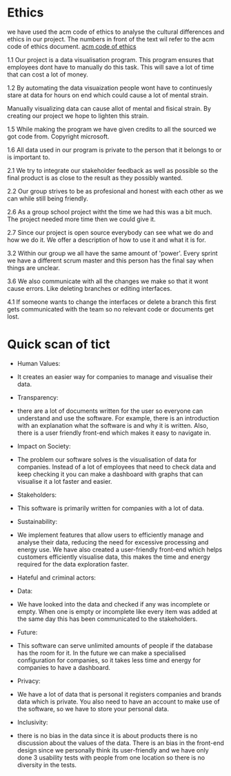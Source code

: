# Ethics

we have used the acm code of ethics to analyse the cultural differences and ethics in our project. The numbers in front of the text wil refer to the acm code of ethics document. [acm code of ethics](https://www.acm.org/code-of-ethics)


1.1
Our project is a data visualisation program. 
This program ensures that employees dont have to manually do this task. 
This will save a lot of time that can cost a lot of money.

1.2
By automating the data visuaization people wont have to continuesly stare at data for hours on end which could cause a lot of mental strain.

Manually visualizing data can cause allot of mental and fisical strain. By creating our project we hope to lighten this strain.

1.5
While making the program we have given credits to all the sourced we got code from. Copyright microsoft.

1.6 
All data used in our program is private to the person that it belongs to or is important to.

2.1
We try to integrate our stakeholder feedback as well as possible so the final product is as close to the result as they possibly wanted.

2.2
Our group strives to be as profesional and honest with each other as we can while still being friendly.

2.6
As a group school project witht the time we had this was a bit much. The project needed more time then we could give it.

2.7
Since our project is open source everybody can see what we do and how we do it. We offer a description of how to use it and what it is for.

3.2
Within our group we all have the same amount of 'power'. Every sprint we have a different scrum master and this person has the final say when things are unclear.

3.6
We also communicate with all the changes we make so that it wont cause errors. Like deleting branches or editing interfaces.

4.1 If someone wants to change the interfaces or delete a branch this first gets communicated with the team so no relevant code or documents get lost.


# Quick scan of tict

- Human Values: 
 - It creates an easier way for companies to manage and visualise their data.

- Transparency: 
 - there are a lot of documents written for the user so everyone can understand and use the software. For example, there is an introduction with an explanation what the software is and why it is written. Also, there is a user friendly front-end which makes it easy to navigate in.

- Impact on Society: 
 - The problem our software solves is the visualisation of data for companies. Instead of a lot of employees that need to check data and keep checking it you can make a dashboard with graphs that can visualise it a lot faster and easier.

- Stakeholders: 
 - This software is primarily written for companies with a lot of data.

- Sustainability:
 -  We implement features that allow users to efficiently manage and analyse their data, reducing the need for excessive processing and energy use. We have also created a user-friendly front-end which helps customers efficiently visualise data, this makes the time and energy required for the data exploration faster.
- Hateful and criminal actors: 
- Data: 
 - We have looked into the data and checked if any was incomplete or empty. When one is empty or incomplete like every item was added at the same day this has been communicated to the stakeholders.

- Future: 
 - This software can serve unlimited amounts of people if the database has the room for it. In the future we can make a specialised configuration for companies, so it takes less time and energy for companies to have a dashboard.

- Privacy: 
 - We have a lot of data that is personal it registers companies and brands data which is private. You also need to have an account to make use of the software, so we have to store your personal data.
- Inclusivity:
 -  there is no bias in the data since it is about products there is no discussion about the values of the data. There is an bias in the front-end design since we personally think its user-friendly and we have only done 3 usability tests with people from one location so there is no diversity in the tests.

